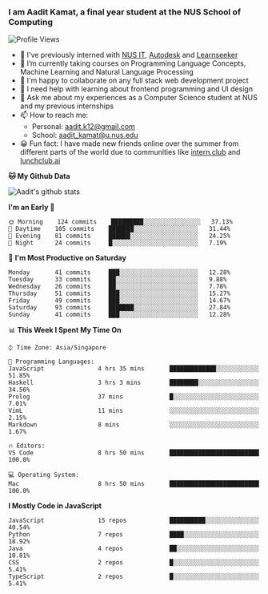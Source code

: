 ### I am Aadit Kamat, a final year student at the NUS School of Computing

![Profile Views](https://komarev.com/ghpvc/?username=aaditkamat)

- 🏢 I've previously interned with [NUS IT](https://nusit.nus.edu.sg/), [Autodesk](https://www.autodesk.com.sg/) and [Learnseeker](https://learnseeker.com/) 
- 🌱 I’m currently taking courses on Programming Language Concepts, Machine Learning and Natural Language Processing
- 👯 I'm happy to collaborate on any full stack web development project
- 🤔 I need help with learning about frontend programming and UI design
- 💬 Ask me about my experiences as a Computer Science student at NUS and my previous internships
- 📫 How to reach me: 
     - Personal: aadit.k12@gmail.com
     - School: aadit_kamat@u.nus.edu
- 😀 Fun fact: I have made new friends online over the summer from different parts of the world due to communities <t> like [intern.club](https://intern.club) and [lunchclub.ai](https://lunchclub.ai/)
     
**🐱 My Github Data**  
     
![Aadit's github stats](https://github-readme-stats.vercel.app/api?username=aaditkamat&count_private=true&show_icons=true)

<!--START_SECTION:waka-->
**I'm an Early 🐤** 

```text
🌞 Morning    124 commits    █████████░░░░░░░░░░░░░░░░   37.13% 
🌆 Daytime    105 commits    ███████░░░░░░░░░░░░░░░░░░   31.44% 
🌃 Evening    81 commits     ██████░░░░░░░░░░░░░░░░░░░   24.25% 
🌙 Night      24 commits     █░░░░░░░░░░░░░░░░░░░░░░░░   7.19%

```
📅 **I'm Most Productive on Saturday** 

```text
Monday       41 commits     ███░░░░░░░░░░░░░░░░░░░░░░   12.28% 
Tuesday      33 commits     ██░░░░░░░░░░░░░░░░░░░░░░░   9.88% 
Wednesday    26 commits     ██░░░░░░░░░░░░░░░░░░░░░░░   7.78% 
Thursday     51 commits     ███░░░░░░░░░░░░░░░░░░░░░░   15.27% 
Friday       49 commits     ███░░░░░░░░░░░░░░░░░░░░░░   14.67% 
Saturday     93 commits     ███████░░░░░░░░░░░░░░░░░░   27.84% 
Sunday       41 commits     ███░░░░░░░░░░░░░░░░░░░░░░   12.28%

```


📊 **This Week I Spent My Time On** 

```text
⌚︎ Time Zone: Asia/Singapore

💬 Programming Languages: 
JavaScript               4 hrs 35 mins       █████████████░░░░░░░░░░░░   51.85% 
Haskell                  3 hrs 3 mins        ████████░░░░░░░░░░░░░░░░░   34.56% 
Prolog                   37 mins             █░░░░░░░░░░░░░░░░░░░░░░░░   7.01% 
VimL                     11 mins             ░░░░░░░░░░░░░░░░░░░░░░░░░   2.15% 
Markdown                 8 mins              ░░░░░░░░░░░░░░░░░░░░░░░░░   1.67%

🔥 Editors: 
VS Code                  8 hrs 50 mins       █████████████████████████   100.0%

💻 Operating System: 
Mac                      8 hrs 50 mins       █████████████████████████   100.0%

```

**I Mostly Code in JavaScript** 

```text
JavaScript               15 repos            ██████████░░░░░░░░░░░░░░░   40.54% 
Python                   7 repos             ████░░░░░░░░░░░░░░░░░░░░░   18.92% 
Java                     4 repos             ██░░░░░░░░░░░░░░░░░░░░░░░   10.81% 
CSS                      2 repos             █░░░░░░░░░░░░░░░░░░░░░░░░   5.41% 
TypeScript               2 repos             █░░░░░░░░░░░░░░░░░░░░░░░░   5.41%

```



<!--END_SECTION:waka-->
